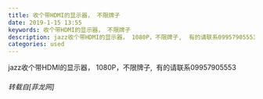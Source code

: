 ```yaml
---
title: 收个带HDMI的显示器， 不限牌子
date: 2019-1-15 13:55
keywords: 收个带HDMI的显示器， 不限牌子
description: jazz收个带HDMI的显示器， 1080P，不限牌子,  有的请联系09957905553
categories: used
---
```

<td class="t_f" id="postmessage_2697061">

jazz收个带HDMI的显示器， 1080P，不限牌子,  有的请联系09957905553</td>
###### 转载自[菲龙网]